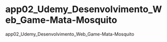 # app02_Udemy_Desenvolvimento_Web_Game-Mata-Mosquito
app02_Udemy_Desenvolvimento_Web_Game-Mata-Mosquito
